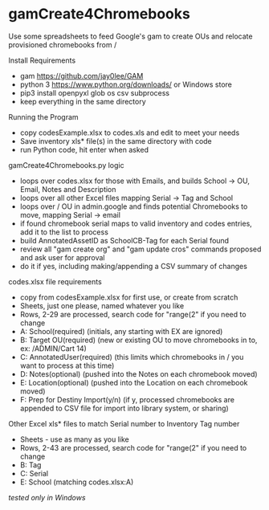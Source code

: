 # gamCreate4Chromebooks
Use some spreadsheets to feed Google's gam to create OUs and relocate provisioned chromebooks from /

Install Requirements

- gam  https://github.com/jay0lee/GAM
- python 3 https://www.python.org/downloads/ or Windows store
- pip3 install openpyxl glob os csv subprocess
- keep everything in the same directory

Running the Program

- copy codesExample.xlsx to codes.xls and edit to meet your needs
- Save inventory xls* file(s) in the same directory with code
- run Python code, hit enter when asked

gamCreate4Chromebooks.py logic

- loops over codes.xlsx for those with Emails, and builds School -> OU, Email, Notes and Description
- loops over all other Excel files mapping Serial -> Tag and School
- loops over / OU in admin.google and finds potential Chromebooks to move, mapping Serial -> email
- if found chromebook serial maps to valid inventory and codes entries, add it to the list to process
- build AnnotatedAssetID as SchoolCB-Tag for each Serial found
- review all "gam create org" and "gam update cros" commands proposed and ask user for approval
- do it if yes, including making/appending a CSV summary of changes

codes.xlsx file requirements

- copy from codesExample.xlsx for first use, or create from scratch
- Sheets, just one please, named whatever you like
- Rows, 2-29 are processed, search code for "range(2" if you need to change
- A: School(required) (initials, any starting with EX are ignored)
- B: Target OU(required) (new or existing OU to move chromebooks in to, ex: /ADMIN/Cart 14)
- C: AnnotatedUser(required) (this limits which chromebooks in / you want to process at this time)
- D: Notes(optional) (pushed into the Notes on each chromebook moved)
- E: Location(optional) (pushed into the Location on each chromebook moved)
- F: Prep for Destiny Import(y/n) (if y, processed chromebooks are appended to CSV file for import into library system, or sharing)

Other Excel xls* files to match Serial number to Inventory Tag number

- Sheets - use as many as you like
- Rows, 2-43 are processed, search code for "range(2" if you need to change
- B: Tag
- C: Serial
- E: School (matching codes.xlsx:A)

_tested only in Windows_
